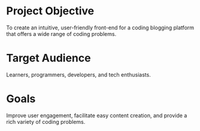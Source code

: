 # Project Objective
To create an intuitive, user-friendly front-end for a coding blogging platform that offers a wide range of coding problems.
# Target Audience
Learners, programmers, developers, and tech enthusiasts.
# Goals
Improve user engagement, facilitate easy content creation, and provide a rich variety of coding problems.